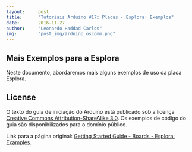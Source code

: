 ```yaml
---
layout:     post
title:      "Tutoriais Arduino #17: Placas - Esplora: Exemplos"
date:       2016-11-27
author:     "Leonardo Haddad Carlos"
img:        "post_img/arduino_oscomm.png"
---
```


## Mais Exemplos para a Esplora

Neste documento, abordaremos mais alguns exemplos de uso da placa Esplora.

License
----

O texto do guia de iniciação do Arduino está publicado sob a licença [Creative Commons Attribution-ShareAlike 3.0][ccasa3]. Os exemplos de código do guia são disponibilizados para o domínio público.

Link para a página original: [Getting Started Guide - Boards - Esplora: Examples][originalpage].

[//]: # (These are reference links used in the body of this note and get stripped out when the markdown processor does its job. There is no need to format nicely because it shouldn't be seen. Thanks SO - http://stackoverflow.com/questions/4823468/store-comments-in-markdown-syntax)


   [placeholder]: <>
   [reference]: <https://www.arduino.cc/en/Reference/HomePage>
   [tutexamples]: <https://www.arduino.cc/en/Tutorial/HomePage>
   [unohub]: <https://create.arduino.cc/projecthub/products/arduino-uno-genuino-uno>
   [troubleshooting]: </2016/11/25/arduino-10troubleshooting/>
   [environment]: </2016/11/21/arduino-7environment/>
   [stepsxp]: <https://www.arduino.cc/en/Guide/UnoDriversWindowsXP>
   [firststeps]: </2016/11/20/arduino-1start/>
   [originalpage]: <https://www.arduino.cc/en/Guide/ArduinoEsplora>
   [ccasa3]: <https://creativecommons.org/licenses/by-sa/3.0>
   [arduino]: <https://www.arduino.cc>

